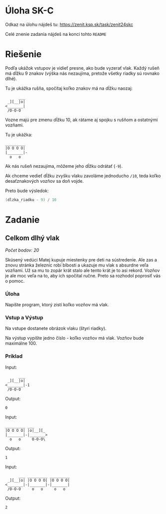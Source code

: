 # Úloha SK-C

Odkaz na úlohu nájdeš tu: https://zenit.ksp.sk/task/zenit24skc

Celé znenie zadania nájdeš na konci tohto `README`

# Riešenie

Podľa ukážok vstupov je vidieť presne, ako bude vyzerať vlak.
Každý rušeň má dĺžku 9 znakov (výška nás nezaujíma, pretože
všetky riadky sú rovnako dlhé).

Tu je ukážka rušňa, spočítaj koľko znakov má na dĺžku naozaj:
```
      ___  
 _][__|o|  
<_______|
 /O-O-O    
```

Vozne majú pre zmenu dĺžku 10, ak rátame aj spojku s rušňom a
ostatnými vozňami.

Tu je ukážka:

```
_________ 
|O O O O| 
|_______|-
  o   o   
```

Ak nás rušeň nezaujíma, môžeme jeho dĺžku odrátať (`-9`).

Ak chceme vedieť dĺžku zvyšku vlaku zavoláme jednoducho `/10`,
teda koľko desaťznakových vozňov sa doň vojde.

Preto bude výsledok:

```C++
(dlzka_riadku - 9) / 10
```


# Zadanie

## Celkom dlhý vlak

_Počet bodov: 20_

Skúsený vedúci Matej kupuje miestenky pre deti na sústredenie. Ale zas a znovu stránka
železníc robí blbosti a ukazuje mu vlak s absurdne veľa vozňami. Už sa mu to zopár krát
stalo ale tento krát je to asi rekord. Vozňov je ale moc veľa na to, aby ich spočítal ručne.
Preto sa rozhodol poprosiť vás o pomoc.

### Úloha

Napíšte program, ktorý zistí koľko vozňov má vlak.

### Vstup a Výstup

Na vstupe dostanete obrázok vlaku (štyri riadky).

Na výstup vypíšte jedno číslo - koľko vozňov má vlak. Vozňov bude maximálne 100.

### Príklad

Input:
```
      ___  
 _][__|o|  
<_______|-1
 /O-O-O    
```

Output:

```
0
```

Input:

```
_________ ___      
|O O O O| |o|__][_ 
|_______|-|_______>
  o   o     O-O-O\ 
```
Output:

```
1
```

Input:

```
      ___ _________ _________
 _][__|o| |O O O O| |O O O O|
<_______|-|_______|-|_______|
 /O-O-O     o   o     o   o  
```
Output:

```
2
```